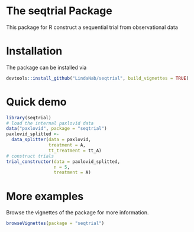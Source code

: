
<!-- README.md is generated from README.Rmd. Please edit that file -->

# The seqtrial Package

This package for R construct a sequential trial from observational data

# Installation

The package can be installed via

``` r
devtools::install_github("LindaNab/seqtrial", build_vignettes = TRUE)
```

# Quick demo

``` r
library(seqtrial)
# load the internal paxlovid data
data("paxlovid", package = "seqtrial")
paxlovid_splitted <-
  data_splitter(data = paxlovid,
                treatment = A,
                tt_treatment = tt_A)
# construct trials
trial_constructor(data = paxlovid_splitted,
                  n = 5,
                  treatment = A)
```

# More examples

Browse the vignettes of the package for more information.

``` r
browseVignettes(package = "seqtrial")
```
